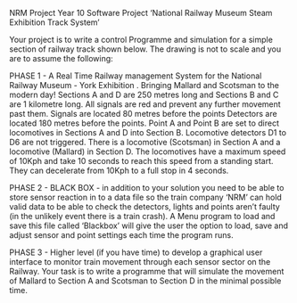 NRM Project Year 10 Software Project ‘National Railway Museum Steam Exhibition Track System’

Your project is to write a control Programme and simulation for a simple section of railway track shown below. The drawing is not to scale and you are to assume the following:

PHASE 1 - A Real Time Railway management System for the National Railway Museum - York Exhibition . Bringing Mallard and Scotsman to the modern day! Sections A and D are 250 metres long and Sections B and C are 1 kilometre long. All signals are red and prevent any further movement past them. Signals are located 80 metres before the points Detectors are located 180 metres before the points. Point A and Point B are set to direct locomotives in Sections A and D into Section B. Locomotive detectors D1 to D6 are not triggered. There is a locomotive (Scotsman) in Section A and a locomotive (Mallard) in Section D. The locomotives have a maximum speed of 10Kph and take 10 seconds to reach this speed from a standing start. They can decelerate from 10Kph to a full stop in 4 seconds.

PHASE 2 - BLACK BOX - in addition to your solution you need to be able to store sensor reaction in to a data file so the train company ‘NRM’ can hold valid data to be able to check the detectors, lights and points aren’t faulty (in the unlikely event there is a train crash). A Menu program to load and save this file called ‘Blackbox’ will give the user the option to load, save and adjust sensor and point settings each time the program runs.

PHASE 3 - Higher level (if you have time) to develop a graphical user interface to monitor train movement through each sensor sector on the Railway. Your task is to write a programme that will simulate the movement of Mallard to Section A and Scotsman to Section D in the minimal possible time.
